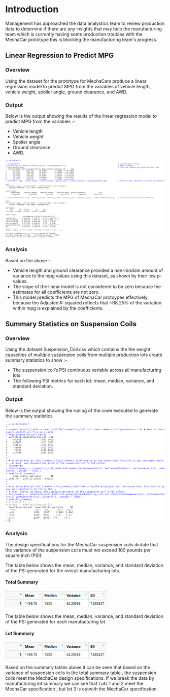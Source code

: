 # Introduction 

Management has approached the data analystics team to review production data to determine if there are any insights that may help the manufacturing team which is currently having some production troubles with the MechaCar prototype this is blocking the manufacturing team's progress.

## Linear Regression to Predict MPG

### Overview

Using the dataset for the prototype for MechaCars produce a linear regression model to predict MPG from the variables of vehicle length, vehicle weight, spoiler angle, ground clearance, and AWD.

### Output

Below is the output showing the results of the linear regression model to predict MPG from the variables :- 

- Vehicle length
- Vehicle weight
- Spoiler angle 
- Ground clearance
- AWD.


![LR_to_predict_MPG](/Resources/LR_to_predict_MPG.PNG)

### Analysis

Based on the above :- 
- Vehicle length and ground clearance provided a non-random amount of variance to the mpg values using this dataset, as shown by their low p-values. 
- The slope of the linear model is not considered to be zero because the estimates for all coefficients are not zero. 
- This model predicts the MPG of MechaCar protoypes effectively because the Adjusted R-squared reflects that ~68.25% of the variation within mpg is explained by the coefficients.

## Summary Statistics on Suspension Coils

### Overview

Using the dataset Suspension_Coil.csv which contains the the weight capacities of multiple suspension coils from multiple production lots create summary statistics to show :- 

- The suspension coil’s PSI continuous variable across all manufacturing lots
- The following PSI metrics for each lot: mean, median, variance, and standard deviation.

### Output

Below is the output showing the runlog of the code executed to generate the summary statistics

![SS_on_Suspension_Coils](/Resources/SS_on_Suspension_Coils.PNG)

### Analysis

The design specifications for the MechaCar suspension coils dictate that the variance of the suspension coils must not exceed 100 pounds per square inch (PSI).

The table below shows the mean, median, variance, and standard deviation of the PSI generated for the overall manufacturing lots.

#### Total Summary
![Total_Summary](/Resources/Total_Summary.PNG)

The table below shows the mean, median, variance, and standard deviation of the PSI generated for each manufacturing lot.

#### Lot Summary
![Total_Summary](/Resources/Total_Summary.PNG)

Based on the summary tables above it can be seen that based on the variance of suspension colis in the total summary table , the suspension coils meet the MechaCar design specifications. 
If we break the data by manufacturing lot summary we can see that Lots 1 and 2 meet the MechaCar specification , but lot 3 is outwith the MechaCar specification.
